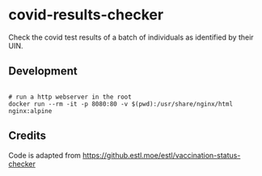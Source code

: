 # covid-results-checker

Check the covid test results of a batch of individuals as identified by their UIN.

## Development

```

# run a http webserver in the root
docker run --rm -it -p 8080:80 -v $(pwd):/usr/share/nginx/html nginx:alpine
```

## Credits
Code is adapted from https://github.estl.moe/estl/vaccination-status-checker